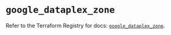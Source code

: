 # `google_dataplex_zone`

Refer to the Terraform Registry for docs: [`google_dataplex_zone`](https://registry.terraform.io/providers/hashicorp/google/6.2.0/docs/resources/dataplex_zone).

